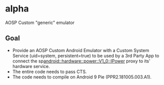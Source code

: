 # alpha
AOSP Custom "generic" emulator

## Goal
* Provide an AOSP Custom Android Emulator with a Custom System Service (uid=system, persistent=true) to be used by a 3rd Party App to connect the sp<android::hardware::power::V1_0::IPower> proxy to its' hardware service.
* The entire code needs to pass CTS.
* The code needs to compile on Android 9 Pie (PPR2.181005.003.A1).

